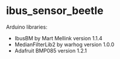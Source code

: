# ibus_sensor_beetle


Arduino libraries:

* IbusBM by Mart Mellink version 1.1.4
* MedianFilterLib2 by warhog version 1.0.0 
* Adafruit BMP085 version 1.2.1  
